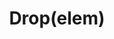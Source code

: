 ---
title: Drop(elem)
position: 2.12
type: manipulate
description: It removes the given element if it is found in the stream
---